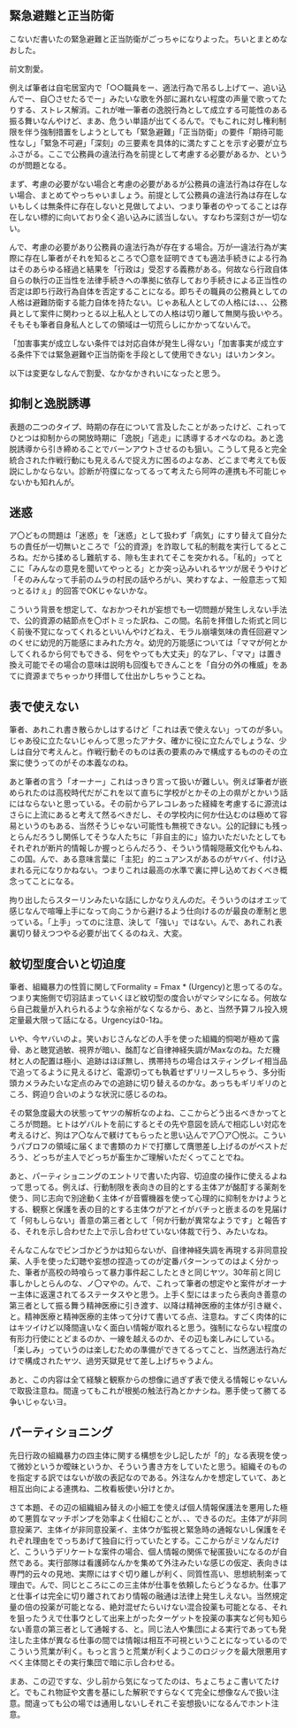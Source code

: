 ﻿## 緊急避難と正当防衛

こないだ書いたの緊急避難と正当防衛がごっちゃになりよった。ちいとまとめなおした。

前文割愛。

例えば筆者は自宅居室内で「○○職員をー、適法行為で吊るし上げてー、追い込んでー、自〇させたるでー」みたいな歌を外部に漏れない程度の声量で歌ってたりする、ストレス解消。これが唯一筆者の逸脱行為として成立する可能性のある振る舞いなんやけど、まあ、危うい単語が出てくるんで。でもこれに対し権利制限を伴う強制措置をしようとしても「緊急避難」「正当防衛」の要件「期待可能性なし」「緊急不可避」「深刻」の三要素を具体的に満たすことを示す必要が立ちふさがる。ここで公務員の違法行為を前提として考慮する必要があるか、というのが問題となる。

まず、考慮の必要がない場合と考慮の必要があるが公務員の違法行為は存在しない場合、まとめてやっちゃいましょう。前提として公務員の違法行為は存在しないもしくは無条件に存在しないと見做してよい、つまり筆者のやってることは存在しない標的に向いており全く追い込みに該当しない。すなわち深刻さが一切ない。

んで、考慮の必要があり公務員の違法行為が存在する場合。万が一違法行為が実際に存在し筆者がそれを知るところで〇意を証明できても適法手続きによる行為はそのあらゆる経過と結果を「行政は」受忍する義務がある。何故なら行政自体自らの執行の正当性を法律手続きへの準拠に依存しており手続きによる正当性の否定は即ち行政行為自体を否定することになる。即ちその職員の公務員としての人格は避難防衛する能力自体を持たない。じゃあ私人としての人格には、、、公務員として案件に関わっとる以上私人としての人格は切り離して無関与扱いやろ。そもそも筆者自身私人としての領域は一切荒らしにかかってないんで。

「加害事実が成立しない条件では対応自体が発生し得ない」「加害事実が成立する条件下では緊急避難や正当防衛を手段として使用できない」はいカンタン。

以下は変更なしなんで割愛、なかなかきれいになったと思う。


## 抑制と逸脱誘導

表題の二つのタイプ、時期の存在について言及したことがあったけど、これってひとつは抑制からの開放時期に「逸脱」「逃走」に誘導するオペなのね。あと逸脱誘導から引き締めることでバーンアウトさせるのも狙い。こうして見ると完全統合された作戦行動にも見えるんで捉え方に困るのよなあ、どこまで考えても仮説にしかならない。診断が符牒になってるって考えたら阿吽の連携も不可能じゃないかも知れんが。


## 迷惑

ア〇どもの問題は「迷惑」を「迷惑」として扱わず「病気」にすり替えて自分たちの責任が一切無いところで「公的資源」を詐取して私的制裁を実行してるところね。だから揉めるし難航する、隙も生まれてそこを突かれる。「私的」ってとこに「みんなの意見を聞いてやっとる」とか突っ込みいれるヤツが居そうやけど「そのみんなって手前のムラの村民の話やろがい、笑わすなよ、一般意志って知っとるけぇ」的回答でOKじゃないかな。

こういう背景を想定して、なおかつそれが妄想でも一切問題が発生しえない手法で、公的資源の結節点を〇ボトミった訳ね、この間。名前を拝借した術式と同じく前後不覚になってくれるといいんやけどねえ、モラル崩壊気味の責任回避マンのくせに幼児的万能感にまみれた方々。幼児的万能感については「ママが何とかしてくれるから何でもできる、何をやっても大丈夫」的なアレ、「ママ」は置き換え可能でその場合の意味は説明も回復もできんことを「自分の外の権威」をあてに資源までちゃっかり拝借して仕出かしちゃうことね。


## 表で使えない

筆者、あれこれ書き散らかしはするけど「これは表で使えない」ってのが多い。じゃあ役に立たないじゃんって思ったアナタ、確かに役に立たんでしょうな、少しは自分で考えんと。作戦行動そのものは表の要素のみで構成するもののその立案に使うってのがその本義なのね。

あと筆者の言う「オーナー」これはっきり言って扱いが難しい。例えば筆者が嵌められたのは高校時代だがこれを以て直ちに学校がとかその上の県がとかいう話にはならないと思っている。その前からアレコレあった経緯を考慮するに源流はさらに上流にあると考えて然るべきだし、その学校内に何か仕込むのは極めて容易というのもある、当然そうじゃない可能性も無視できない。公的記録にも残っとらんだろうし関係してそうな人たちに「非自主的に」協力いただいたとしてもそれぞれが断片的情報しか握っとらんだろう、そういう情報隠蔽文化やもんね、この国。んで、ある意味言葉に「主犯」的ニュアンスがあるのがヤバイ、付け込まれる元になりかねない。つまりこれは最高の水準で裏に押し込めておくべき概念ってことになる。

拘り出したらスターリンみたいな話にしかなりえんのだ。そういうのはオエッて感じなんで喧嘩上手になって向こうから避けるよう仕向けるのが最良の牽制と思っている。「上手」ってのに注意、決して「強い」ではない。んで、あれこれ表裏切り替えつつやる必要が出てくるのねえ、大変。


## 紋切型度合いと切迫度

筆者、組織暴力の性質に関してFormality = Fmax * (Urgency)と思ってるのな。つまり実施側で切羽詰まっていくほど紋切型の度合いがマシマシになる。何故なら自己裁量が入れられるような余裕がなくなるから、あと、当然予算フル投入規定量最大限って話になる。Urgencyは0-1ね。

いや、今ヤバいのよ。笑いおじさんなどの人手を使った組織的恫喝が極めて露骨、あと聴覚過敏、視界が暗い、酩酊など自律神経失調がMaxなのね。ただ機材と人の配置は極小、追跡はほぼ無し、携帯持ちの場合はスティングレイ相当品で追ってるように見えるけど、電源切っても執着せずリリースしちゃう、多分街頭カメラみたいな定点のみでの追跡に切り替えるのかな。あっちもギリギリのところ、鍔迫り合いのような状況に感じるのね。

その緊急度最大の状態ってヤツの解析なのよね、ここからどう出るべきかってところが問題。ヒトはゲバルトを前にするとその先や意図を読んで相応しい対応を考えるけど、狗はア〇なんで躾けてもらったと思い込んでア〇ア〇悦ぶ。こういうパブロフの領域に届くまで書類のカドで打擲して膺懲差し上げるのがベストだろう、どっちが主人でどっちが畜生かご理解いただくってことでね。

あと、パーティショニングのエントリで書いた内容、切迫度の操作に使えるよねって思ってる。例えば、行動制限を表向きの目的とする主体アが酩酊する薬剤を使う、同じ志向で別途動く主体イが音響機器を使って心理的に抑制をかけようとする、観察と保護を表の目的とする主体ウがアとイがバチっと嵌まるのを見届けて「何もしらない」善意の第三者として「何か行動が異常なようです」と報告する、それを示し合わせた上で示し合わせていない体裁で行う、みたいなね。

そんなこんなでビンゴかどうかは知らないが、自律神経失調を再現する非同意投薬、人手を使った幻聴や妄想の捏造ってのが定番パターンってのはよく分かった、筆者が高校の時喰らって暴力事件起こしたときと同じヤツ。30年前と同じ事しかしとらんのな、ノ〇マやの。んで、これって筆者の想定やと案件がオーナー主体に返還されてるステータスやと思う。上手く型にはまったら表向き善意の第三者として振る舞う精神医療に引き渡す、以降は精神医療的主体が引き継ぐ、と。精神医療と精神医療的主体って分けて書いてる点、注意ね。すごく肉体的にはキツイけど以降間違いなく面白い情報が取れると思う。強制にならない程度の有形力行使にとどまるのか、一線を越えるのか、その辺も楽しみにしている。「楽しみ」っていうのは楽しむための準備ができてるってこと、当然適法行為だけで構成されたヤツ、過労天獄見せて差し上げちゃうよん。

あと、この内容は全て経験と観察からの想像に過ぎず表で使える情報じゃないんで取扱注意ね。間違ってもこれが根拠の触法行為とかナシね。悪手使って勝てる争いじゃないヨ。


## パーティショニング

先日行政の組織暴力の四主体に関する構想を少し記したが「的」なる表現を使って微妙というか曖昧というか、そういう書き方をしていたと思う。組織そのものを指定する訳ではないが故の表記なのである。外注なんかを想定していて、あと相互出向による連携ね、二枚看板使い分けとか。

さて本題、その辺の組織組み替えの小細工を使えば個人情報保護法を悪用した極めて悪質なマッチポンプを効率よく仕組むことが、、、できるのだ。主体アが非同意投薬ア、主体イが非同意投薬イ、主体ウが監視と緊急時の通報ないし保護をそれぞれ理由をでっちあげて独自に行っていたとする。ここからがミソなんだけど、こういうデリケートな案件の場合、個人情報の関係で秘匿扱いになるのが自然である。実行部隊は看護師なんかを集めて外注みたいな感じの仮定、表向きは専門的云々の見地、実際にはすぐ切り離しが利く、同質性高い、思想統制楽って理由で。んで、同じところにこの三主体が仕事を依頼したらどうなるか。仕事アと仕事イは完全に切り離されており情報の融通は法律上発生しえない。当然規定量の倍の投薬が可能となる、絶対混ぜたらいけない混合投薬も可能となる、それを狙ったうえで仕事ウとして出来上がったターゲットを投薬の事実など何も知らない善意の第三者として通報する、と。同じ法人や集団による実行であっても発注した主体が異なる仕事の間では情報は相互不可視ということになっているのでこういう荒業が利く。もっと言うと荒業が利くようこのロジックを最大限悪用すべく主体間とその実行集団で暗に示し合わせる。

まあ、この辺ですな、少し前から気になってたのは、ちょこちょこ書いてたけど。でもこれ物証や文書を基にした解釈ですらなくて完全に想像なんで扱い注意。間違っても公の場では通用しないしそれこそ妄想扱いになるんでホント注意。
